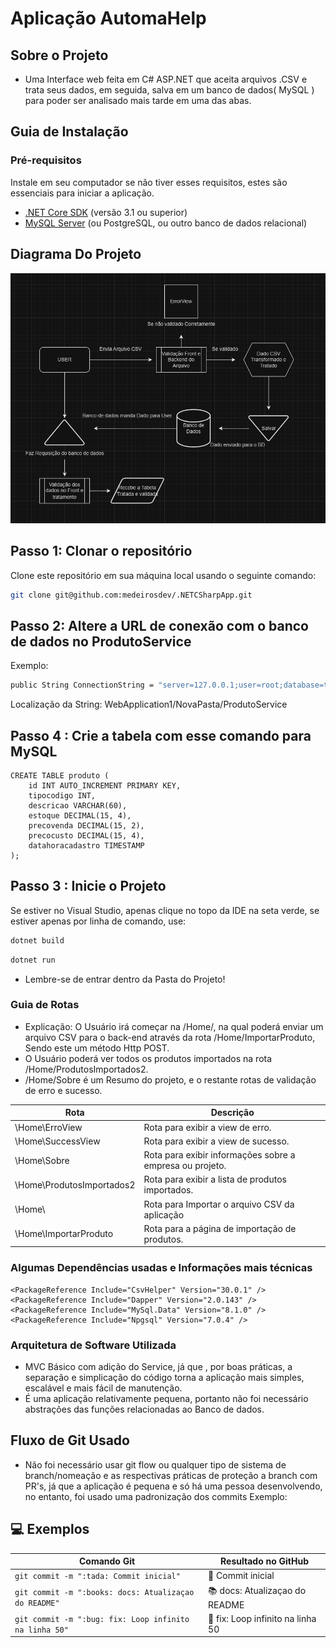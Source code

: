 # Aplicação AutomaHelp

## Sobre o Projeto
- Uma Interface web feita em C# ASP.NET que aceita arquivos .CSV e trata seus dados, em seguida, salva em um banco de dados( MySQL ) para poder ser analisado mais tarde em uma das abas.


## Guia de Instalação
### Pré-requisitos
Instale em seu computador se não tiver esses requisitos, estes são essenciais para iniciar a aplicação.
- [.NET Core SDK](https://dotnet.microsoft.com/download) (versão 3.1 ou superior)
- [MySQL Server](https://dev.mysql.com/downloads/) (ou PostgreSQL, ou outro banco de dados relacional)

## Diagrama Do Projeto
![Texto alternativo da imagem](projetoautomahelp.png)

## Passo 1: Clonar o repositório
Clone este repositório em sua máquina local usando o seguinte comando:

```bash
git clone git@github.com:medeirosdev/.NETCSharpApp.git
```

## Passo 2: Altere a URL de conexão com o banco de dados no ProdutoService
Exemplo:

```bash
public String ConnectionString = "server=127.0.0.1;user=root;database=testwebapi2;port=3306;password=SENHA";
```

Localização da String: 
WebApplication1/NovaPasta/ProdutoService

## Passo 4 : Crie a tabela com esse comando para MySQL
```
CREATE TABLE produto (
    id INT AUTO_INCREMENT PRIMARY KEY,
    tipocodigo INT,
    descricao VARCHAR(60),
    estoque DECIMAL(15, 4),
    precovenda DECIMAL(15, 2),
    precocusto DECIMAL(15, 4),
    datahoracadastro TIMESTAMP
);
```

## Passo 3 : Inicie o Projeto
Se estiver no Visual Studio, apenas clique no topo da IDE na seta verde, se estiver apenas por linha de comando, use:
```bash
dotnet build
```
```bash
dotnet run
```
- Lembre-se de entrar dentro da Pasta do Projeto!

### Guia de Rotas
- Explicação: O Usuário irá começar na /Home/, na qual poderá enviar um arquivo CSV para o back-end através da rota /Home/ImportarProduto, Sendo este um método Http POST.
- O Usuário poderá ver todos os produtos importados na rota /Home/ProdutosImportados2.
- /Home/Sobre é um Resumo do projeto, e o restante rotas de validação de erro e sucesso.

| Rota                      | Descrição                                           |
| ------------------------- | --------------------------------------------------- |
| \Home\ErroView            | Rota para exibir a view de erro.                   |
| \Home\SuccessView         | Rota para exibir a view de sucesso.                |
| \Home\Sobre               | Rota para exibir informações sobre a empresa ou projeto.  |
| \Home\ProdutosImportados2  | Rota para exibir a lista de produtos importados.   |
| \Home\                    | Rota para Importar o arquivo CSV da aplicação      |
| \Home\ImportarProduto     | Rota para a página de importação de produtos.      |


### Algumas Dependências usadas e Informações mais técnicas
    <PackageReference Include="CsvHelper" Version="30.0.1" />
    <PackageReference Include="Dapper" Version="2.0.143" />
    <PackageReference Include="MySql.Data" Version="8.1.0" />
    <PackageReference Include="Npgsql" Version="7.0.4" />

### Arquitetura de Software Utilizada
- MVC Básico com adição do Service, já que , por boas práticas, a separação e simplicação do código torna a aplicação mais simples, escalável e mais fácil de manutenção.
- É uma aplicação relativamente pequena, portanto não foi necessário abstrações das funções relacionadas ao Banco de dados.


## Fluxo de Git Usado
- Não foi necessário usar git flow ou qualquer tipo de sistema de branch/nomeação e as respectivas práticas de proteção a branch com PR's, já que a aplicação é pequena e só há uma pessoa desenvolvendo, no entanto, foi usado uma padronização dos commits
Exemplo:
## 💻 Exemplos

<table>
  <thead>
    <tr>
      <th>Comando Git</th>
      <th>Resultado no GitHub</th>
    </tr>
  </thead>
 <tbody>
    <tr>
      <td>
        <code>git commit -m ":tada: Commit inicial"</code>
      </td>
      <td>🎉 Commit inicial</td>
    </tr>
    <tr>
      <td>
        <code>git commit -m ":books: docs: Atualizaçao do README"</code>
      </td>
      <td>📚 docs: Atualizaçao do README</td>
    </tr>
    <tr>
      <td>
        <code>git commit -m ":bug: fix: Loop infinito na linha 50"</code>
      </td>
      <td>🐛 fix: Loop infinito na linha 50</td>
    </tr>

    
  </tbody>
</table>
